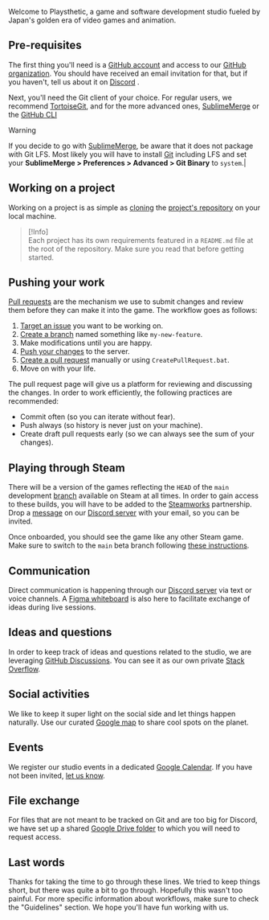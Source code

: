 Welcome to Playsthetic, a game and software development studio fueled by Japan's golden era of video games and animation.

## Pre-requisites

The first thing you'll need is a [GitHub account](https://github.com/join) and access to our [GitHub organization](https://github.com/playsthetic). You should have received an email invitation for that, but if you haven't, tell us about it on [Discord](https://discord.com/channels/473635736332271626/1025410007136731206) .

Next, you'll need the Git client of your choice. For regular users, we recommend [TortoiseGit](https://tortoisegit.org/download/), and for the more advanced ones, [SublimeMerge](https://www.sublimemerge.com/download) or the [GitHub CLI](https://cli.github.com/)

> [!Warning]  
> If you decide to go with [SublimeMerge](https://www.sublimemerge.com/download), be aware that it does not package with Git LFS. Most likely you will have to install [Git](https://git-scm.com/downloads) including LFS and set your **SublimeMerge > Preferences > Advanced > Git Binary** to `system`.|

## Working on a project

Working on a project is as simple as [cloning](https://tortoisegit.org/docs/tortoisegit/tgit-dug-clone.html) the [project's repository](https://github.com/search?q=topic%3Agame+org%3Aplaysthetic+fork%3Atrue) on your local machine.

> [!Info]  
> Each project has its own requirements featured in a `README.md` file at the root of the repository. Make sure you read that before getting started.

## Pushing your work

[Pull requests](https://docs.github.com/en/github/collaborating-with-issues-and-pull-requests/about-pull-requests) are the mechanism we use to submit changes and review them before they can make it into the game. The workflow goes as follows:

1. [Target an issue](https://github.com/playsthetic/punch/issues) you want to be working on.
2. [Create a branch](https://tortoisegit.org/docs/tortoisegit/tgit-dug-branchtag.html#tgit-dug-branch-1) named something like `my-new-feature`.
3. Make modifications until you are happy.
4. [Push your changes](https://tortoisegit.org/docs/tortoisegit/tgit-dug-push.html) to the server.
5. [Create a pull request](https://docs.github.com/en/github/collaborating-with-pull-requests/proposing-changes-to-your-work-with-pull-requests/creating-a-pull-request) manually or using `CreatePullRequest.bat`.
6. Move on with your life.

The pull request page will give us a platform for reviewing and discussing the changes. In order to work efficiently, the following practices are recommended:

- Commit often (so you can iterate without fear).
- Push always (so history is never just on your machine).
- Create draft pull requests early (so we can always see the sum of your changes).

## Playing through Steam

There will be a version of the games reflecting the `HEAD` of the `main` development [branch](https://git-scm.com/book/en/v2/Git-Branching-Branches-in-a-Nutshell) available on Steam at all times. In order to gain access to these builds, you will have to be added to the [Steamworks](https://partner.steamgames.com/) partnership. Drop a [message](https://discord.com/channels/473635736332271626/1025410007136731206) on our [Discord server](https://discord.gg/x2w3y8axUF) with your email, so you can be invited.  

Once onboarded, you should see the game like any other Steam game. Make sure to switch to the `main` beta branch following [these instructions](https://support.steampowered.com/kb_article.php?ref=9847-WHXC-7326&l=english).

## Communication

Direct communication is happening through our [Discord server](https://discord.com/channels/473635736332271626/1025410007136731206) via text or voice channels. A [Figma whiteboard](https://www.figma.com/file/xULU4HdgVVC5yS1Lzz1W00/Whiteboard?type=whiteboard&node-id=0%3A1&t=gc6QlSlkfTgGdUx2-1) is also here to facilitate exchange of ideas during live sessions.

## Ideas and questions

In order to keep track of ideas and questions related to the studio, we are leveraging [GitHub Discussions](https://github.com/orgs/playsthetic/discussions). You can see it as our own private [Stack Overflow](https://stackoverflow.com/).

## Social activities

We like to keep it super light on the social side and let things happen naturally. Use our curated [Google map](https://www.google.com/maps/d/viewer?mid=1nNltV1T2IXVL7NmpxB28gjIyVYfK4slX&usp=sharing) to share cool spots on the planet.

## Events

We register our studio events in a dedicated [Google Calendar](https://calendar.google.com). If you have not been invited, [let us know](https://discord.com/channels/473635736332271626/1025410007136731206).

## File exchange

For files that are not meant to be tracked on Git and are too big for Discord, we have set up a shared [Google Drive folder](https://drive.google.com/drive/folders/102jWVDGEzgV360VGnHh-r6Yl77EviAQu?usp=sharing) to which you will need to request access.

## Last words

Thanks for taking the time to go through these lines. We tried to keep things short, but there was quite a bit to go through. Hopefully this wasn't too painful. For more specific information about workflows, make sure to check the "Guidelines" section. We hope you'll have fun working with us.
